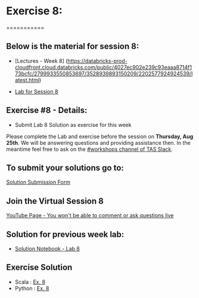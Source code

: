 # Exercise 8:
===========

## Below is the material for session 8:
- [Lectures - Week 8] (https://databricks-prod-cloudfront.cloud.databricks.com/public/4027ec902e239c93eaaa8714f173bcfc/2799933550853697/3528939893150209/2202577924924539/latest.html)

- [Lab for Session 8](https://databricks-prod-cloudfront.cloud.databricks.com/public/4027ec902e239c93eaaa8714f173bcfc/2799933550853697/3528939893150222/2202577924924539/latest.html)

## Exercise #8 - Details:
- Submit Lab 8 Solution as exercise for this week

Please complete the Lab and exercise before the session on **Thursday, Aug 25th**. 
We will be answering questions and providing assistance then.
In the meantime feel free to ask on the [#workshops channel of TAS Slack](https://torontoapachespark.slack.com/messages/workshops/).

## To submit your solutions go to:
[Solution Submission Form](https://goo.gl/forms/sJFjo6sAvS2MzoqE2)

## Join the Virtual Session 8

[YouTube Page - You won't be able to comment or ask questions live](http://www.youtube.com/watch?v=h00m8jzeau8)

## Solution for previous week lab:
- [Solution Notebook - Lab 8](https://databricks-prod-cloudfront.cloud.databricks.com/public/4027ec902e239c93eaaa8714f173bcfc/2799933550853697/3228118447252433/2202577924924539/latest.html)

## Exercise Solution
- Scala : [Ex. 8](https://databricks-prod-cloudfront.cloud.databricks.com/public/4027ec902e239c93eaaa8714f173bcfc/1045646855528506/3668073173500888/1387894455626278/latest.html)
- Python : [Ex. 8](https://databricks-prod-cloudfront.cloud.databricks.com/public/4027ec902e239c93eaaa8714f173bcfc/1779476228152266/2873962545215332/5673666086694627/latest.html)


